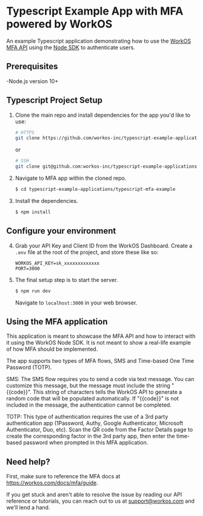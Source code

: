 # Typescript Example App with MFA powered by WorkOS
An example Typescript application demonstrating how to use the [WorkOS MFA API](https://workos.com/docs/mfa/guide) using the [Node SDK](https://github.com/workos/workos-node) to authenticate users.

## Prerequisites
-Node.js version 10+

## Typescript Project Setup

1. Clone the main repo and install dependencies for the app you'd like to use:
    ```bash
    # HTTPS
    git clone https://github.com/workos-inc/typescript-example-applications.git
    ```
    or

    ```bash
    # SSH
    git clone git@github.com:workos-inc/typescript-example-applications.git
    ```

2. Navigate to MFA app within the cloned repo. 
   ```bash
   $ cd typescript-example-applications/typescript-mfa-example
   ```

3. Install the dependencies. 
    ```bash
    $ npm install
    ```

## Configure your environment

4. Grab your API Key and Client ID from the WorkOS Dashboard. Create a `.env`
file at the root of the project, and store these like so:
    ```
    WORKOS_API_KEY=sk_xxxxxxxxxxxxx
    PORT=3000
    ```

5. The final setup step is to start the server.
   ```bash
   $ npm run dev
   ```

   Navigate to `localhost:3000` in your web browser. 

## Using the MFA application

This application is meant to showcase the MFA API and how to interact with it using the WorkOS Node SDK. It is not meant to show a real-life example of how MFA should be implemented. 

   The app supports two types of MFA flows, SMS and Time-based One Time Password (TOTP). 

   SMS: The SMS flow requires you to send a code via text message. You can customize this message, but the message must include the string "{{code}}". This string of characters tells the WorkOS API to generate a random code that will be populated automatically. If "{{code}}" is not included in the message, the authentication cannot be completed. 

   TOTP: This type of authentication requires the use of a 3rd party authentication app (1Password, Authy, Google Authenticator, Microsoft Authenticator, Duo, etc). Scan the QR code from the Factor Details page to create the corresponding factor in the 3rd party app, then enter the time-based password when prompted in this MFA application.  

   
## Need help?

First, make sure to reference the MFA docs at https://workos.com/docs/mfa/guide. 

If you get stuck and aren't able to resolve the issue by reading our API reference or tutorials, you can reach out to us at support@workos.com and we'll lend a hand.

